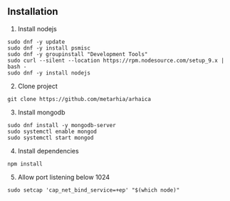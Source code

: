 ## Installation

1. Install nodejs
```
sudo dnf -y update
sudo dnf -y install psmisc
sudo dnf -y groupinstall "Development Tools"
sudo curl --silent --location https://rpm.nodesource.com/setup_9.x | bash -
sudo dnf -y install nodejs
```

2. Clone project
```
git clone https://github.com/metarhia/arhaica
```

3. Install mongodb
```
sudo dnf install -y mongodb-server
sudo systemctl enable mongod
sudo systemctl start mongod
```

4. Install dependencies
```
npm install
```

5. Allow port listening below 1024
```
sudo setcap 'cap_net_bind_service=+ep' "$(which node)"
```
